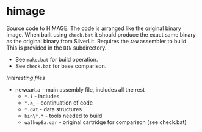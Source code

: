 # himage

Source code to HIMAGE. The code is arranged like the original binary image. When built using `check.bat` it should produce the exact same binary as the original binary from SilverLit. Requires the `ASW` assembler to build. This is provided in the `BIN` subdirectory.

* See `make.bat` for build operation.
* See `check.bat` for base comparison.

_Interesting files_

* newcart.a - main assembly file, includes all the rest
    - `*.i` - includes
	- `*.a`_ - continuation of code
	- `*.dat` - data structures
    - `bin\*.*` - tools needed to build
    - `walkup8a.car` - original cartridge for comparison (see check.bat)
